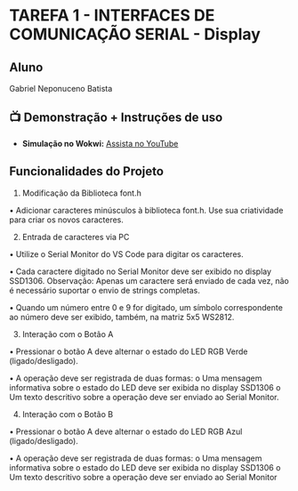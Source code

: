 # TAREFA 1 - INTERFACES DE COMUNICAÇÃO SERIAL - Display
## Aluno
Gabriel Neponuceno Batista

## 📺 Demonstração + Instruções de uso

- **Simulação no Wokwi:** [Assista no YouTube](https://www.youtube.com/watch?v=cil_4S_7dcg&ab_channel=GABRIELNEPONUCENOBATISTA)

## Funcionalidades do Projeto
1. Modificação da Biblioteca font.h

• Adicionar caracteres minúsculos à biblioteca font.h. Use sua criatividade para criar os novos
caracteres.

2. Entrada de caracteres via PC

• Utilize o Serial Monitor do VS Code para digitar os caracteres.

• Cada caractere digitado no Serial Monitor deve ser exibido no display SSD1306.
Observação: Apenas um caractere será enviado de cada vez, não é necessário suportar o
envio de strings completas.

• Quando um número entre 0 e 9 for digitado, um símbolo correspondente ao número deve
ser exibido, também, na matriz 5x5 WS2812.

3. Interação com o Botão A

• Pressionar o botão A deve alternar o estado do LED RGB Verde (ligado/desligado).

• A operação deve ser registrada de duas formas:
o Uma mensagem informativa sobre o estado do LED deve ser exibida no display
SSD1306
o Um texto descritivo sobre a operação deve ser enviado ao Serial Monitor.

4. Interação com o Botão B

• Pressionar o botão A deve alternar o estado do LED RGB Azul (ligado/desligado).

• A operação deve ser registrada de duas formas:
o Uma mensagem informativa sobre o estado do LED deve ser exibida no display
SSD1306
o Um texto descritivo sobre a operação deve ser enviado ao Serial Monitor


